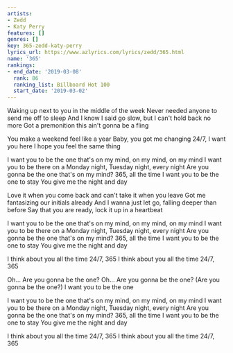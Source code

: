 ```yaml
---
artists:
- Zedd
- Katy Perry
features: []
genres: []
key: 365-zedd-katy-perry
lyrics_url: https://www.azlyrics.com/lyrics/zedd/365.html
name: '365'
rankings:
- end_date: '2019-03-08'
  rank: 86
  ranking_list: Billboard Hot 100
  start_date: '2019-03-02'
---
```


Waking up next to you in the middle of the week
Never needed anyone to send me off to sleep
And I know I said go slow, but I can't hold back no more
Got a premonition this ain't gonna be a fling

You make a weekend feel like a year
Baby, you got me changing
24/7, I want you here
I hope you feel the same thing

I want you to be the one that's on my mind, on my mind, on my mind
I want you to be there on a Monday night, Tuesday night, every night
Are you gonna be the one that's on my mind? 365, all the time
I want you to be the one to stay
You give me the night and day

Love it when you come back and can't take it when you leave
Got me fantasizing our initials already
And I wanna just let go, falling deeper than before
Say that you are ready, lock it up in a heartbeat

I want you to be the one that's on my mind, on my mind, on my mind
I want you to be there on a Monday night, Tuesday night, every night
Are you gonna be the one that's on my mind? 365, all the time
I want you to be the one to stay
You give me the night and day

I think about you all the time
24/7, 365
I think about you all the time
24/7, 365

Oh...
Are you gonna be the one?
Oh...
Are you gonna be the one? (Are you gonna be the one?)
I want you to be the one

I want you to be the one that's on my mind, on my mind, on my mind
I want you to be there on a Monday night, Tuesday night, every night
Are you gonna be the one that's on my mind? 365, all the time
I want you to be the one to stay
You give me the night and day

I think about you all the time
24/7, 365
I think about you all the time
24/7, 365




